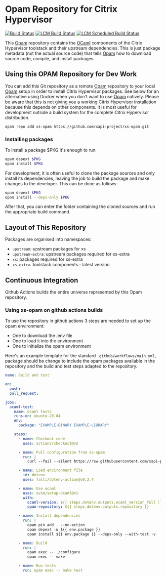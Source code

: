 # Opam Repository for Citrix Hypervisor

[![Build Status](https://github.com/xapi-project/xs-opam/actions/workflows/main.yml/badge.svg)](https://github.com/xapi-project/xs-opam/actions/workflows/main.yml)
[![LCM Build Status](https://github.com/xapi-project/xs-opam/actions/workflows/lcm.yml/badge.svg)](https://github.com/xapi-project/xs-opam/actions/workflows/lcm.yml)
[![LCM Scheduled Build Status](https://github.com/xapi-project/xs-opam/actions/workflows/yangtze-lcm.yml/badge.svg)](https://github.com/xapi-project/xs-opam/actions/workflows/yangtze-lcm.yml)

This [Opam] repository contains the [OCaml] components of the Citrix
Hypervisor toolstack and their upstream dependencies. This is just
package metadata (not the actual source code) that tells [Opam] how to
download source code, compile, and install packages.

## Using this OPAM Repository for Dev Work

You can add this Git repository as a remote [Opam] repository to your
local [Opam] setup in order to install Citrix Hypervisor packages. See
below for an alternative using Docker when you don't want to use [Opam]
natively. Please be aware that this is not giving you a working Citrix
Hypervisor installation because this depends on other components. It is
most useful for development outside a build system for the complete
Citrix Hypervisor distribution.

```bash
opam repo add xs-opam https://github.com/xapi-project/xs-opam.git
```

### Installing packages

To install a package $PKG it's enough to run

```bash
opam depext $PKG
opam install $PKG
```

For development, it is often useful to clone the package sources and
only install its dependencies, leaving the job to build the package and
make changes to the developer.  This can be done as follows:

```bash
opam depext $PKG
opam install --deps-only $PKG
```

After that, you can enter the folder containing the cloned sources and
run the appropriate build command.

## Layout of This Repository

Packages are organised into namespaces:

* `upstream`: upstream packages for xs
* `upstream-extra`: upstream packages required for xs-extra
* `xs`: packages required for xs-extra
* `xs-extra`: toolstack components - latest version

## Continuous Integration

Github Actions builds the entire universe represented by this Opam repository.

[Opam]:    http://opam.ocaml.org
[OCaml]:   http:/ocaml.org
[Docker]:  https://www.docker.com/

### Using xs-opam on github actions builds

To use the repository in github actions 3 steps are needed to set up the opam environment:
- One to download the .env file
- One to load it into the environment
- One to initialize the opam environment

Here's an example template for the standard `.github/workflows/main.yml`, package should be change to include the opam packages available in the repository and the build and test steps adapted to the repository.

```yaml
name: Build and test

on:
  push:
  pull_request:

jobs:
  ocaml-test:
    name: Ocaml tests
    runs-on: ubuntu-20.04
    env:
      package: "EXAMPLE-BINARY EXAMPLE-LIBRARY"

    steps:
      - name: Checkout code
        uses: actions/checkout@v2

      - name: Pull configuration from xs-opam
        run: |
          curl --fail --silent https://raw.githubusercontent.com/xapi-project/xs-opam/master/tools/xs-opam-ci.env | cut -f2 -d " " > .env

      - name: Load environment file
        id: dotenv
        uses: falti/dotenv-action@v0.2.4

      - name: Use ocaml
        uses: avsm/setup-ocaml@v1
        with:
          ocaml-version: ${{ steps.dotenv.outputs.ocaml_version_full }}
          opam-repository: ${{ steps.dotenv.outputs.repository }}

      - name: Install dependencies
        run: |
          opam pin add . --no-action
          opam depext -u ${{ env.package }}
          opam install ${{ env.package }} --deps-only --with-test -v

      - name: Build
        run: |
          opam exec -- ./configure
          opam exec -- make

      - name: Run tests
        run: opam exec -- make test
```
